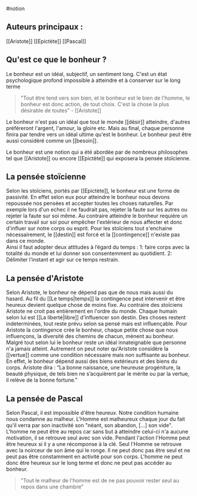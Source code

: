 #notion
## Auteurs principaux : 
[[Aristote]]
[[Epictète]]
[[Pascal]]

## Qu'est ce que le bonheur ? 
Le bonheur est un idéal, subjectif, un sentiment long. 
C'est un état psychologique profond impossible à atteindre et à conserver sur le long terme 

> "Tout être tend vers son bien, et le bonheur est le bien de l'homme, le bonheur est donc action, de tout choix. C'est la chose la plus désirable de toutes” - [[Aristote]]

Le bonheur n'est pas un idéal que tout le monde [[désir]] atteindre, d'autres préféreront l'argent, l'amour, la gloire etc. Mais au final, chaque personne finira par tendre vers un idéal ultime qu'est le bonheur. Le bonheur peut être aussi considéré comme un [[besoin]].

Le bonheur est une notion qui a été abordée par de nombreux philosophes tel que [[Aristote]] ou encore [[Epictète]] qui exposera la pensée stoïcienne.

## La pensée stoïcienne
Selon les stoïciens, portés par [[Epictète]], le bonheur est une forme de passivité. En effet selon eux pour atteindre le bonheur nous devons repoussée nos pensées et accepter toutes les choses naturelles. Par exemple lors d'un echec il ne faudrait pas, rejeter la faute sur les autres ou rejeter la faute sur soi même. Au contraire atteindre le bonheur requière un certain travail sur soi pour empêcher l'extérieur de nous affecter et donc d'influer sur notre corps ou esprit. Pour les stoïciens tout s'enchaine nécessairement, le [[destin]] est forcé et la [[contingence]] n'existe pas dans ce monde.     
Ainsi il faut adopter deux attitudes à l’égard du temps : 
1: faire corps avec la totalité du monde et lui donner son consentemment au quotidient. 
2: Délimiter l’instant et agir sur ce temps restrain.

## La pensée d'Aristote
Selon Aristote, le bonheur ne dépend pas que de nous mais aussi du hasard. Au fil du [[Le temps|temps]] la contingence peut intervenir et être heureux devient quelque chose de moins fixe. Au contraire des stoïciens Aristote ne croit pas entièrement en l'ordre du monde. Chaque humain selon lui est [[La liberté|libre]] d'influencer son destin. Des choses restent indeterminées, tout reste prévu selon sa pensé mais est influençable. Pour Aristote la contingence crée le bonheur, chaque petite chose que nous influençons, la diversité des chemins de chacun, mènent au bonheur. Malgré tout selon lui le bonheur reste un idéal innateignable que personne n'a jamais atteint. Autrement on peut noter qu'Aristote considère la [[vertue]] comme une condition nécessaire mais non suffisante au bonheur. En effet, le bonheur dépend aussi des biens extérieurs et des biens du corps. Aristote dira : “La bonne naissance, une heureuse progéniture, la beauté physique, de tels bien ne s’acquièrent par le mérite ou par la vertue, il relève de la bonne fortune.”

## La pensée de Pascal
Selon Pascal, il est impossible d'être heureux. Notre condition humaine nous condamne au malheur. L'Homme est malheureux chaque jour du fait qu'il verra par son inactivité son "néant, son abandon, [...] son vide". L'homme ne peut être au repos car sans but à atteindre celui-ci n'a aucune motivation, il se retrouve seul avec son vide. Pendant l'action l'Homme peut être heureux si il y a une récomponse à la clé. Seul l'Homme se retrouve avec la noirceur de son âme qui le ronge. Il ne peut donc pas être seul et ne peut pas être constamment en activité pour son corps. L'homme ne peut donc être heureux sur le long terme et donc ne peut pas accéder au bonheur.
> "Tout le malheur de l'homme est de ne pas pouvoir rester seul au repos dans une chambre”
